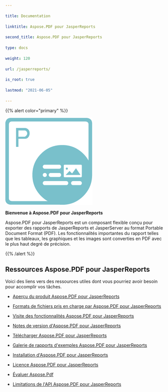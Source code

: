 ```yaml
---

title: Documentation

linktitle: Aspose.PDF pour JasperReports

second_title: Aspose.PDF pour JasperReports

type: docs

weight: 120

url: /jasperreports/

is_root: true

lastmod: "2021-06-05"

---
```




{{% alert color="primary" %}}



![todo:image_alt_text](aspose_pdf-for-jasperreports.png)



**Bienvenue à Aspose.PDF pour JasperReports**



Aspose.PDF pour JasperReports est un composant flexible conçu pour exporter des rapports de JasperReports et JasperServer au format Portable Document Format (PDF). Les fonctionnalités importantes du rapport telles que les tableaux, les graphiques et les images sont converties en PDF avec le plus haut degré de précision.



{{% /alert %}}



## **Ressources Aspose.PDF pour JasperReports**



Voici des liens vers des ressources utiles dont vous pourriez avoir besoin pour accomplir vos tâches.



- [Aperçu du produit Aspose.PDF pour JasperReports](/pdf/jasperreports/product-overview/)

- [Formats de fichiers pris en charge par Aspose.PDF pour JasperReports](/pdf/jasperreports/supported-file-formats/)


- [Visite des fonctionnalités Aspose.PDF pour JasperReports](/pdf/jasperreports/feature-tour/)

- [Notes de version d'Aspose.PDF pour JasperReports](https://releases.aspose.com/pdf/jassperreport/release-notes/)

- [Télécharger Aspose.PDF pour JasperReports](https://releases.aspose.com/pdf/jassperreport/)

- [Galerie de rapports d'exemples Aspose.PDF pour JasperReports](/pdf/jasperreports/sample-reports-gallery/)

- [Installation d'Aspose.PDF pour JasperReports](/pdf/jasperreports/installation/)

- [Licence Aspose.PDF pour JasperReports](/pdf/jasperreports/licensing/)

- [Évaluer Aspose.Pdf](/pdf/jasperreports/evaluate-aspose-pdf/)

- [Limitations de l'API Aspose.PDF pour JasperReports](/pdf/jasperreports/api-limitations/)